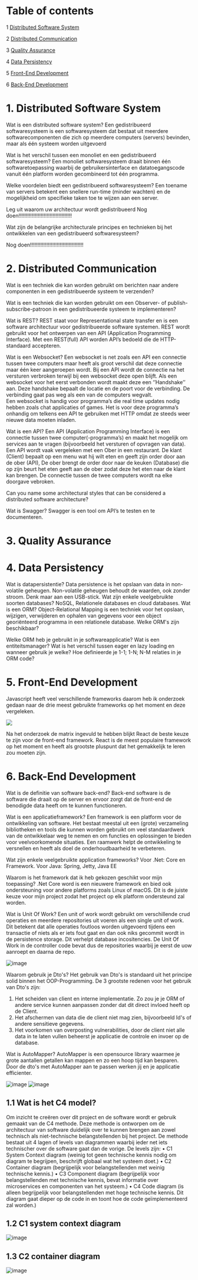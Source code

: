 # Table of contents
1 [Distributed Software System](#DistributedSoftwareSystem)

2 [Distributed Communication](#DistributedCommunication)

3 [Quality Assurance](#QualityAssurance)

4 [Data Persistency](#DataPersistency)

5 [Front-End Development](#Front-EndDevelopment)

6 [Back-End Development](#Back-EndDevelopment)


# 1. Distributed Software System	<a name="DistributedSoftwareSystem"></a>

Wat is een distributed software system?
Een gedistribueerd  softwaresysteem is een softwaresysteem dat bestaat uit meerdere softwarecomponenten die zich op meerdere computers (servers) bevinden, maar als één systeem worden uitgevoerd

Wat is het verschil tussen een monoliet en een gedistribueerd softwaresysteem?
Een monoliet softwaresysteem draait binnen één softwaretoepassing  waarbij de gebruikersinterface en datatoegangscode vanuit één platform worden gecombineerd tot één programma.

Welke voordelen biedt een gedistribueerd softwaresysteem?
Een toename van servers betekent een snellere run-time (minder wachten) en de mogelijkheid om specifieke taken toe te wijzen aan een server.

Leg uit waarom uw architectuur wordt gedistribueerd
Nog doen!!!!!!!!!!!!!!!!!!!!!!!!!!!!!!!!!!!!

Wat zijn de belangrijke architecturale principes en technieken bij het ontwikkelen van een gedistribueerd softwaresysteem?

Nog doen!!!!!!!!!!!!!!!!!!!!!!!!!!!!!!!!!!!!

# 2. Distributed Communication <a name="DistributedCommunication"></a>	

Wat is een techniek die kan worden gebruikt om berichten naar andere componenten in een gedistribueerde systeem te verzenden?

Wat is een techniek die kan worden gebruikt om een Observer- of publish-subscribe-patroon in een gedistribueerde systeem te implementeren?

Wat is REST?
REST staat voor Representational state transfer en is een software architectuur voor gedistribueerde software systemen.  REST wordt gebruikt voor het ontwerpen van een API (Application Programming Interface). Met een REST(full) API worden API’s bedoeld die de HTTP-standaard accepteren. 

Wat is een Websocket?
Een websocket is net zoals een API een connectie tussen twee computers maar heeft als groot verschil dat deze connectie maar één keer aangeroepen wordt. Bij een API wordt de connectie na het versturen verbroken terwijl bij een websocket deze open blijft. Als een websocket voor het eerst verbonden wordt maakt deze een ‘’Handshake’’ aan. Deze handshake bepaalt de locatie en de poort voor de verbinding. De verbinding gaat pas weg als een van de computers wegvalt.  
Een websocket is handig voor programma’s die real time updates nodig hebben zoals chat applicaties of games. Het is voor deze programma’s onhandig om telkens een API te gebruiken met HTTP omdat ze steeds weer nieuwe data moeten inladen.

Wat is een API?
Een API (Application Programming Interface) is een connectie tussen twee computer(-programma’s) en maakt het mogelijk om services aan te vragen (bijvoorbeeld het versturen of opvragen van data). Een API wordt vaak vergeleken met een Ober in een restaurant. De klant (Client) bepaalt op een menu wat hij wilt eten en geeft zijn order door aan de ober (API), De ober brengt de order door naar de keuken (Database) die op zijn beurt het eten geeft aan de ober zodat deze het eten naar de klant kan brengen. De connectie tussen de twee computers wordt na elke doorgave vebroken.

Can you name some architectural styles that can be considered a distributed software architecture?

Wat is Swagger?
Swagger is een tool om API’s te testen en te documenteren.

# 3. Quality Assurance	<a name="QualityAssurance"></a>	
# 4. Data Persistency 	<a name="DataPersistency"></a>	

Wat is datapersistentie?
Data persistence is het opslaan van data in non-volatile geheugen. Non-volatile geheugen behoudt de waarden, ook zonder stroom. Denk maar aan een USB-stick. 
Wat zijn enkele veelgebruikte soorten databases?
NoSQL, Relationele databases en cloud databases.
Wat is een ORM?
Object-Relational Mapping is een techniek voor het opslaan, wijzigen, verwijderen en ophalen van gegevens voor een object georiënteerd programma in een relationele database.
Welke ORM's zijn beschikbaar?

Welke ORM heb je gebruikt in je softwareapplicatie?
Wat is een entiteitsmanager?
Wat is het verschil tussen eager en lazy loading en wanneer gebruik je welke?
Hoe definieerde je 1-1; 1-N; N-M relaties in je ORM code?

# 5. Front-End Development <a name="Front-EndDevelopment"></a>	

Javascript heeft veel verschillende frameworks daarom heb ik onderzoek gedaan naar de drie meest gebruikte frameworks op het moment en deze vergeleken. 

<img src="https://user-images.githubusercontent.com/99740736/157831992-05f094a0-7420-4919-9a56-e54706f85d7c.png">


Na het onderzoek de matrix ingevuld  te hebben blijkt React de beste keuze te zijn voor de front-end framework. React is de meest populaire framework op het moment en heeft als grootste pluspunt dat het gemakkelijk te leren zou moeten zijn.

# 6. Back-End Development <a name="Back-EndDevelopment"></a>	

Wat is de definitie van software back-end?
Back-end software is de software die draait op de server en ervoor zorgt dat de front-end de benodigde data heeft om te kunnen functioneren.

Wat is een applicatieframework?
Een framework is een platform voor de ontwikkeling van software. Het bestaat meestal uit een (grote) verzameling bibliotheken en tools die kunnen worden gebruikt om veel standaardwerk van de ontwikkelaar weg te nemen en om functies en oplossingen te bieden voor veelvoorkomende situaties. Een raamwerk helpt de ontwikkeling te versnellen en heeft als doel de onderhoudbaarheid te verbeteren.

Wat zijn enkele veelgebruikte application frameworks?
Voor .Net: Core en Framework.
Voor Java: Spring, Jetty, Java EE

Waarom is het framework dat ik heb gekozen geschikt voor mijn toepassing?
.Net Core word is een nieuwere framework en bied ook ondersteuning voor andere platforms zoals Linux of macOS. Dit is de juiste keuze voor mijn project zodat het project op elk platform ondersteund zal worden.

Wat is Unit Of Work?
Een unit of work wordt gebruikt om verschillende crud operaties en meerdere repositories uit voeren als een single unit of work. Dit betekent dat alle operaties foutloos worden uitgevoerd tijdens een transactie of niets als er iets fout gaat en dan ook niks gecommit wordt in de persistence storage. Dit verhelpt database incositencies. De Unit Of Work in de controller code bevat dus de repositories waarbij je eerst de uow aanroept en daarna de repo.

![image](https://user-images.githubusercontent.com/99740736/169502833-e5b61020-489d-494e-a9e0-076f71a6abae.png)


Waarom gebruik je Dto's?
Het gebruik van Dto's is standaard uit het principe solid binnen het OOP-Programming. De 3 grootste redenen voor het gebruik van Dto's zijn:

1. Het scheiden van client en interne implementatie. Zo zou je je ORM of andere service kunnen aanpassen zonder dat dit direct invloed heeft op de Client.
2. Het afschermen van data die de client niet mag zien, bijvoorbeeld Id's of andere sensitieve gegevens.
3. Het voorkomen van overposting vulnerabilities, door de client niet alle data in te laten vullen beheerst je applicatie de controle en invoer op de database.

Wat is AutoMapper?
AutoMapper is een opensource library waarmee je grote aantallen getallen kan mappen en zo een hoop tijd kan besparen. Door de dto's met AutoMapper aan te passen werken jij en je applicatie efficienter.

![image](https://user-images.githubusercontent.com/99740736/169500865-a276f5fe-b413-4067-92bc-7e4ba7e88350.png)
![image](https://user-images.githubusercontent.com/99740736/169500924-115d3099-970b-4694-bb2a-08c18437f963.png)

## 1.1	Wat is het C4 model?

Om inzicht te creëren over dit project en de software wordt er gebruik gemaakt van de C4 methode. Deze methode is ontworpen om de architectuur van software duidelijk over te kunnen brengen aan zowel technisch als niet-technische belangstellenden bij het project. De methode bestaat uit 4 lagen of levels van diagrammen waarbij ieder net iets technischer over de software gaat dan de vorige.
De levels zijn:
•	C1 System Context diagram (weinig tot geen technische kennis nodig om diagram te begrijpen, beschrijft globaal wat het systeem doet.)
•	C2 Container diagram (begrijpelijk voor belangstellenden met weinig technische kennis.)
•	C3 Component diagram (begrijpelijk voor belangstellenden met technische kennis, bevat informatie over microservices en componenten van het systeem.)
•	C4 Code diagram (is alleen begrijpelijk voor belangstellenden met hoge technische kennis. Dit diagram gaat dieper op de code in en toont hoe de code geïmplementeerd zal worden.) 


## 1.2	C1 system context diagram

![image](https://user-images.githubusercontent.com/99740736/157423239-14772b3b-f224-40e3-9b57-5469b91e2d84.png)


## 1.3	C2 container diagram
 
![image](https://user-images.githubusercontent.com/99740736/157425021-e4ab7d7c-6030-406b-9830-1254c10ffacd.png)

